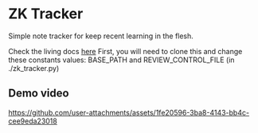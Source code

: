 # ZK Tracker

Simple note tracker for keep recent learning in the flesh.

Check the living docs [here](https://jose-pepe-bsas.github.io/zk_tracker/)
First, you will need to clone this and change these constants values: BASE_PATH and REVIEW_CONTROL_FILE (in ./zk_tracker.py)

## Demo video

https://github.com/user-attachments/assets/1fe20596-3ba8-4143-bb4c-cee9eda23018
